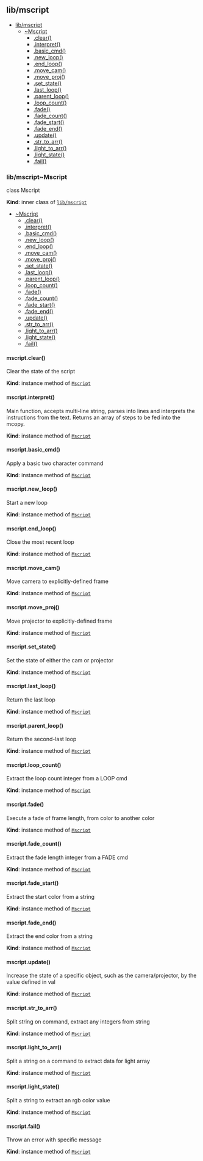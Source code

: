 <a name="module_lib/mscript"></a>

## lib/mscript

* [lib/mscript](#module_lib/mscript)
    * [~Mscript](#module_lib/mscript..Mscript)
        * [.clear()](#module_lib/mscript..Mscript+clear)
        * [.interpret()](#module_lib/mscript..Mscript+interpret)
        * [.basic_cmd()](#module_lib/mscript..Mscript+basic_cmd)
        * [.new_loop()](#module_lib/mscript..Mscript+new_loop)
        * [.end_loop()](#module_lib/mscript..Mscript+end_loop)
        * [.move_cam()](#module_lib/mscript..Mscript+move_cam)
        * [.move_proj()](#module_lib/mscript..Mscript+move_proj)
        * [.set_state()](#module_lib/mscript..Mscript+set_state)
        * [.last_loop()](#module_lib/mscript..Mscript+last_loop)
        * [.parent_loop()](#module_lib/mscript..Mscript+parent_loop)
        * [.loop_count()](#module_lib/mscript..Mscript+loop_count)
        * [.fade()](#module_lib/mscript..Mscript+fade)
        * [.fade_count()](#module_lib/mscript..Mscript+fade_count)
        * [.fade_start()](#module_lib/mscript..Mscript+fade_start)
        * [.fade_end()](#module_lib/mscript..Mscript+fade_end)
        * [.update()](#module_lib/mscript..Mscript+update)
        * [.str_to_arr()](#module_lib/mscript..Mscript+str_to_arr)
        * [.light_to_arr()](#module_lib/mscript..Mscript+light_to_arr)
        * [.light_state()](#module_lib/mscript..Mscript+light_state)
        * [.fail()](#module_lib/mscript..Mscript+fail)

<a name="module_lib/mscript..Mscript"></a>

### lib/mscript~Mscript
class Mscript

**Kind**: inner class of [<code>lib/mscript</code>](#module_lib/mscript)  

* [~Mscript](#module_lib/mscript..Mscript)
    * [.clear()](#module_lib/mscript..Mscript+clear)
    * [.interpret()](#module_lib/mscript..Mscript+interpret)
    * [.basic_cmd()](#module_lib/mscript..Mscript+basic_cmd)
    * [.new_loop()](#module_lib/mscript..Mscript+new_loop)
    * [.end_loop()](#module_lib/mscript..Mscript+end_loop)
    * [.move_cam()](#module_lib/mscript..Mscript+move_cam)
    * [.move_proj()](#module_lib/mscript..Mscript+move_proj)
    * [.set_state()](#module_lib/mscript..Mscript+set_state)
    * [.last_loop()](#module_lib/mscript..Mscript+last_loop)
    * [.parent_loop()](#module_lib/mscript..Mscript+parent_loop)
    * [.loop_count()](#module_lib/mscript..Mscript+loop_count)
    * [.fade()](#module_lib/mscript..Mscript+fade)
    * [.fade_count()](#module_lib/mscript..Mscript+fade_count)
    * [.fade_start()](#module_lib/mscript..Mscript+fade_start)
    * [.fade_end()](#module_lib/mscript..Mscript+fade_end)
    * [.update()](#module_lib/mscript..Mscript+update)
    * [.str_to_arr()](#module_lib/mscript..Mscript+str_to_arr)
    * [.light_to_arr()](#module_lib/mscript..Mscript+light_to_arr)
    * [.light_state()](#module_lib/mscript..Mscript+light_state)
    * [.fail()](#module_lib/mscript..Mscript+fail)

<a name="module_lib/mscript..Mscript+clear"></a>

#### mscript.clear()
Clear the state of the script

**Kind**: instance method of [<code>Mscript</code>](#module_lib/mscript..Mscript)  
<a name="module_lib/mscript..Mscript+interpret"></a>

#### mscript.interpret()
Main function, accepts multi-line string, parses into lines
and interprets the instructions from the text. Returns an array
of steps to be fed into the mcopy.

**Kind**: instance method of [<code>Mscript</code>](#module_lib/mscript..Mscript)  
<a name="module_lib/mscript..Mscript+basic_cmd"></a>

#### mscript.basic_cmd()
Apply a basic two character command

**Kind**: instance method of [<code>Mscript</code>](#module_lib/mscript..Mscript)  
<a name="module_lib/mscript..Mscript+new_loop"></a>

#### mscript.new_loop()
Start a new loop

**Kind**: instance method of [<code>Mscript</code>](#module_lib/mscript..Mscript)  
<a name="module_lib/mscript..Mscript+end_loop"></a>

#### mscript.end_loop()
Close the most recent loop

**Kind**: instance method of [<code>Mscript</code>](#module_lib/mscript..Mscript)  
<a name="module_lib/mscript..Mscript+move_cam"></a>

#### mscript.move_cam()
Move camera to explicitly-defined frame

**Kind**: instance method of [<code>Mscript</code>](#module_lib/mscript..Mscript)  
<a name="module_lib/mscript..Mscript+move_proj"></a>

#### mscript.move_proj()
Move projector to explicitly-defined frame

**Kind**: instance method of [<code>Mscript</code>](#module_lib/mscript..Mscript)  
<a name="module_lib/mscript..Mscript+set_state"></a>

#### mscript.set_state()
Set the state of either the cam or projector

**Kind**: instance method of [<code>Mscript</code>](#module_lib/mscript..Mscript)  
<a name="module_lib/mscript..Mscript+last_loop"></a>

#### mscript.last_loop()
Return the last loop

**Kind**: instance method of [<code>Mscript</code>](#module_lib/mscript..Mscript)  
<a name="module_lib/mscript..Mscript+parent_loop"></a>

#### mscript.parent_loop()
Return the second-last loop

**Kind**: instance method of [<code>Mscript</code>](#module_lib/mscript..Mscript)  
<a name="module_lib/mscript..Mscript+loop_count"></a>

#### mscript.loop_count()
Extract the loop count integer from a LOOP cmd

**Kind**: instance method of [<code>Mscript</code>](#module_lib/mscript..Mscript)  
<a name="module_lib/mscript..Mscript+fade"></a>

#### mscript.fade()
Execute a fade of frame length, from color to another color

**Kind**: instance method of [<code>Mscript</code>](#module_lib/mscript..Mscript)  
<a name="module_lib/mscript..Mscript+fade_count"></a>

#### mscript.fade_count()
Extract the fade length integer from a FADE cmd

**Kind**: instance method of [<code>Mscript</code>](#module_lib/mscript..Mscript)  
<a name="module_lib/mscript..Mscript+fade_start"></a>

#### mscript.fade_start()
Extract the start color from a string

**Kind**: instance method of [<code>Mscript</code>](#module_lib/mscript..Mscript)  
<a name="module_lib/mscript..Mscript+fade_end"></a>

#### mscript.fade_end()
Extract the end color from a string

**Kind**: instance method of [<code>Mscript</code>](#module_lib/mscript..Mscript)  
<a name="module_lib/mscript..Mscript+update"></a>

#### mscript.update()
Increase the state of a specific object, such as the camera/projector,
by the value defined in val

**Kind**: instance method of [<code>Mscript</code>](#module_lib/mscript..Mscript)  
<a name="module_lib/mscript..Mscript+str_to_arr"></a>

#### mscript.str_to_arr()
Split string on command, extract any integers from string

**Kind**: instance method of [<code>Mscript</code>](#module_lib/mscript..Mscript)  
<a name="module_lib/mscript..Mscript+light_to_arr"></a>

#### mscript.light_to_arr()
Split a string on a command to extract data for light array

**Kind**: instance method of [<code>Mscript</code>](#module_lib/mscript..Mscript)  
<a name="module_lib/mscript..Mscript+light_state"></a>

#### mscript.light_state()
Split a string to extract an rgb color value

**Kind**: instance method of [<code>Mscript</code>](#module_lib/mscript..Mscript)  
<a name="module_lib/mscript..Mscript+fail"></a>

#### mscript.fail()
Throw an error with specific message

**Kind**: instance method of [<code>Mscript</code>](#module_lib/mscript..Mscript)  
